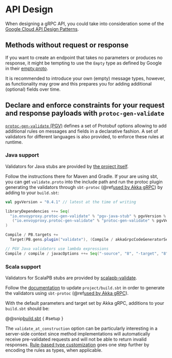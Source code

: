 # API Design

When designing a gRPC API, you could take into consideration some of the
[Google Cloud API Design Patterns](https://google.aip.dev/general#design-patterns).

## Methods without request or response

If you want to create an endpoint that takes no parameters or produces no
response, it might be tempting to use the `Empty` type as defined by
Google in their [empty.proto](https://github.com/protocolbuffers/protobuf/blob/main/src/google/protobuf/empty.proto).

It is recommended to introduce your own (empty) message types, however, as
functionality may grow and this prepares you for adding additional (optional) fields
over time.

## Declare and enforce constraints for your request and response payloads with `protoc-gen-validate`

[`protoc-gen-validate` (PGV)](https://github.com/bufbuild/protoc-gen-validate) defines
a set of Protobuf options allowing to add additional rules on messages and fields in a declarative
fashion. A set of validators for different languages is also provided, to enforce these rules at
runtime.

### Java support

Validators for Java stubs are provided by [the project itself](https://github.com/bufbuild/protoc-gen-validate#java).

Follow the instructions there for Maven and Gradle. If your are using sbt, you can get
`validate.proto` into the include path and run the protoc plugin generating the validators
through `sbt-protoc` (@ref[used by Akka gRPC](buildtools/sbt.md#sbt-protoc-settings)) by adding
to your `build.sbt`:
```scala
val pgvVersion = "0.4.1" // latest at the time of writing

libraryDependencies ++= Seq(
  "io.envoyproxy.protoc-gen-validate" % "pgv-java-stub" % pgvVersion % "protobuf,compile",
   ("io.envoyproxy.protoc-gen-validate" % "protoc-gen-validate" % pgvVersion).asProtocPlugin,
)

Compile / PB.targets +=
  Target(PB.gens.plugin("validate"), (Compile / akkaGrpcCodeGeneratorSettings / target).value, Seq("lang=java"))

// PGV Java validators use lambda expressions
Compile / compile / javacOptions ++= Seq("-source", "8", "-target", "8"),
```

### Scala support

Validators for ScalaPB stubs are provided by [scalapb-validate](https://github.com/scalapb/scalapb-validate).

Follow the [documentation](https://scalapb.github.io/docs/validation) to update `project/build.sbt`
in order to generate the validators using `sbt-protoc` (@ref[used by Akka gRPC](buildtools/sbt.md#sbt-protoc-settings)).

With the default parameters and target set by Akka gRPC, additions to your `build.sbt` should be:

@@snip[build.sbt](/sbt-plugin/src/sbt-test/gen-scala-server/10-scalapb-validate/build.sbt) { #setup }

The `validate_at_construction` option can be particularly interesting in a server-side context
since method implementations will automatically receive pre-validated requests and will not
be able to return invalid responses. [Rule-based type customization](https://scalapb.github.io/docs/validation/#rule-based-type-customization)
goes one step further by encoding the rules as types, when applicable.
